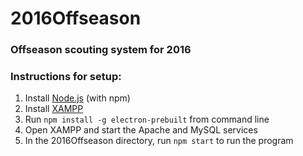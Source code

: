 # 2016Offseason
### Offseason scouting system for 2016 
### Instructions for setup: 
1. Install [Node.js](www.nodejs.org) (with npm)
2. Install [XAMPP](www.apachefriends.org)
3. Run `npm install -g electron-prebuilt` from command line
4. Open XAMPP and start the Apache and MySQL services
5. In the 2016Offseason directory, run `npm start` to run the program
